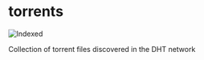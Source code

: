 torrents 
========
![Indexed](https://img.shields.io/badge/indexed-194676-blue)

Collection of torrent files discovered in the DHT network
